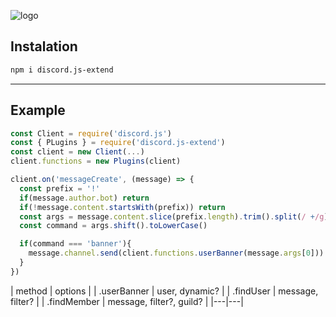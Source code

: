 ![logo](https://cdn.discordapp.com/attachments/842962585036521472/902716478841831444/1_sin_titulo_20211026210429.png)

## Instalation
```bash
npm i discord.js-extend
```
- - -
## Example
```js
const Client = require('discord.js')
const { PLugins } = require('discord.js-extend')
const client = new Client(...)
client.functions = new Plugins(client)

client.on('messageCreate', (message) => {
  const prefix = '!'
  if(message.author.bot) return
  if(!message.content.startsWith(prefix)) return
  const args = message.content.slice(prefix.length).trim().split(/ +/g)
  const command = args.shift().toLowerCase()

  if(command === 'banner'){
    message.channel.send(client.functions.userBanner(message.args[0]))
  }
})
```

| method | options |
| .userBanner | user, dynamic? |
| .findUser | message, filter? |
| .findMember | message, filter?, guild? |
|---|---|